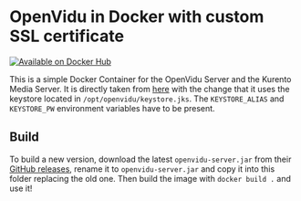 # OpenVidu in Docker with custom SSL certificate

[![Available on Docker Hub](https://img.shields.io/badge/available_on-Docker_Hub-blue?logo=docker)](https://hub.docker.com/repository/docker/hrueger/openvidu)

This is a simple Docker Container for the OpenVidu Server and the Kurento Media Server.
It is directly taken from [here](https://github.com/OpenVidu/openvidu/tree/master/openvidu-server/docker/openvidu-server-kms) with the change that it uses the keystore located in `/opt/openvidu/keystore.jks`. The `KEYSTORE_ALIAS` and `KEYSTORE_PW` environment variables have to be present.

## Build
To build a new version, download the latest `openvidu-server.jar` from their [GitHub releases](https://github.com/OpenVidu/openvidu/releases), rename it to `openvidu-server.jar` and copy it into this folder replacing the old one. Then build the image with `docker build .` and use it!